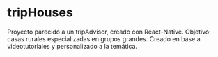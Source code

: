 # tripHouses
Proyecto parecido a un tripAdvisor, creado con React-Native.
Objetivo: casas rurales especializadas en grupos grandes.
Creado en base a videotutoriales y personalizado a la temática.
